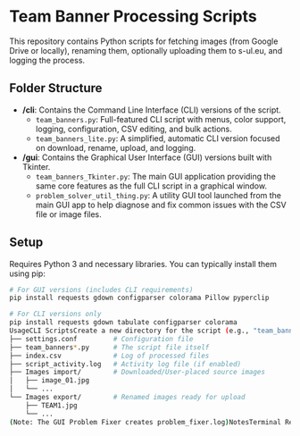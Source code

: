 # Team Banner Processing Scripts

This repository contains Python scripts for fetching images (from Google Drive or locally), renaming them, optionally uploading them to s-ul.eu, and logging the process.

## Folder Structure

-   **/cli**: Contains the Command Line Interface (CLI) versions of the script.
    -   `team_banners.py`: Full-featured CLI script with menus, color support, logging, configuration, CSV editing, and bulk actions.
    -   `team_banners_lite.py`: A simplified, automatic CLI version focused on download, rename, upload, and logging.
-   **/gui**: Contains the Graphical User Interface (GUI) versions built with Tkinter.
    -   `team_banners_Tkinter.py`: The main GUI application providing the same core features as the full CLI script in a graphical window.
    -   `problem_solver_util_thing.py`: A utility GUI tool launched from the main GUI app to help diagnose and fix common issues with the CSV file or image files.

## Setup

Requires Python 3 and necessary libraries. You can typically install them using pip:

```bash
# For GUI versions (includes CLI requirements)
pip install requests gdown configparser colorama Pillow pyperclip

# For CLI versions only
pip install requests gdown tabulate configparser colorama
UsageCLI ScriptsCreate a new directory for the script (e.g., "team_banners_cli").Place the desired script (team_banners.py or team_banners_lite.py) inside the new directory.Run the script from your terminal (e.g., python team_banners.py).Follow the prompts for configuration (Google Drive ID, API key, preferences) on the first run.For team_banners.py, select actions from the menu. team_banners_lite.py runs automatically after setup.GUI ScriptsEnsure all required libraries (including Pillow and pyperclip) are installed.Run team_banners_Tkinter.py (e.g., python team_banners_Tkinter.py).Use the graphical interface to configure settings and perform actions.The "Problem Fixer" utility can be launched via a button in the main GUI.Directory Structure (Created by Scripts)When run, the scripts will create the following structure within their directory:.
├── settings.conf         # Configuration file
├── team_banners*.py      # The script file itself
├── index.csv             # Log of processed files
├── script_activity.log   # Activity log file (if enabled)
├── Images import/        # Downloaded/User-placed source images
│   ├── image_01.jpg
│   └── ...
└── Images export/        # Renamed images ready for upload
    ├── TEAM1.jpg
    └── ...
(Note: The GUI Problem Fixer creates problem_fixer.log)NotesTerminal Recommendation (CLI): For the CLI scripts, using terminals like Windows PowerShell, cmd, MobaXterm, or Termius might provide a more stable experience than the default Python IDLE shell.Configuration: Settings are stored in settings.conf. You can edit this file directly or use the settings
